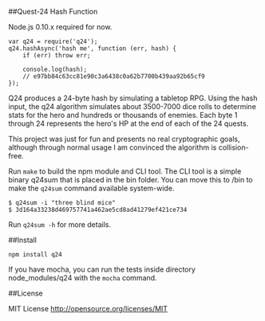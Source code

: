 
##Quest-24 Hash Function

Node.js 0.10.x required for now.

```
var q24 = require('q24');
q24.hashAsync('hash me', function (err, hash) {
	if (err) throw err;

	console.log(hash);
	// e97bb84c63cc81e90c3a6438c0a62b7700b439aa92b65cf9
});
```

Q24 produces a 24-byte hash by simulating a tabletop RPG. Using the hash input, the q24 algorithm simulates about 3500-7000 dice rolls to determine stats for the hero and hundreds or thousands of enemies. Each byte 1 through 24 represents the hero's HP at the end of each of the 24 quests.

This project was just for fun and presents no real cryptographic goals, although through normal usage I am convinced the algorithm is collision-free.

Run ```make``` to build the npm module and CLI tool. The CLI tool is a simple binary q24sum that is placed in the bin folder. You can move this to /bin to make the ```q24sum``` command available system-wide.

```
$ q24sum -i "three blind mice"
$ 3d164a33238d469757741a462ae5cd8ad41279ef421ce734
```

Run ```q24sum -h``` for more details.

##Install

```npm install q24```

If you have mocha, you can run the tests inside directory node_modules/q24 with the ```mocha``` command.

##License

MIT License
http://opensource.org/licenses/MIT
